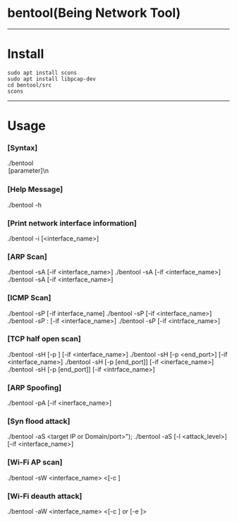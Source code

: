 # bentool(Being Network Tool)

---

# Install
```
sudo apt install scons
sudo apt install libpcap-dev
cd bentool/src
scons
```

---

# Usage
### [Syntax]
./bentool <option> [parameter]\n

### [Help Message]
./bentool -h

### [Print network interface information]
./bentool -i [<interface_name>]
    
### [ARP Scan]
./bentool -sA [-if <interface_name>]
./bentool -sA <target IP> [-if <interface_name>]
./bentool -sA <start IP> <end IP> [-if <interface_name>]

### [ICMP Scan]
./bentool -sP [-if interface_name]
./bentool -sP <target IP or Domain> [-if <interface_name>]
./bentool -sP <Network ID>:<prefix> [-if <interface_name>]
./bentool -sP <start IP> <end IP> [-if <intrface_name>]

### [TCP half open scan]
./bentool -sH [-p <port>] [-if <interface_name>]
./bentool -sH [-p <port> <end_port>] [-if <interface_name>]
./bentool -sH <target IP> [-p <port> [end_port]] [-if <inerface_name>]
./bentool -sH <start IP> <end IP> [-p <port> [end_port]] [-if <intrface_name>]

### [ARP Spoofing]
./bentool -pA <target IP> <host IP> [-if <inerface_name>]

### [Syn flood attack]
./bentool -aS <target IP or Domain/port>");
./bentool -aS <target IP> <port> [-l <attack_level>] [-if <interface_name>] 

### [Wi-Fi AP scan]
./bentool -sW <interface_name> <[-c <Wi-Fi channel>] 

### [Wi-Fi deauth attack]
./bentool -aW <interface_name> <[-c <Wi-Fi channel>] or [-e <Wi-Fi SSID>]> 

